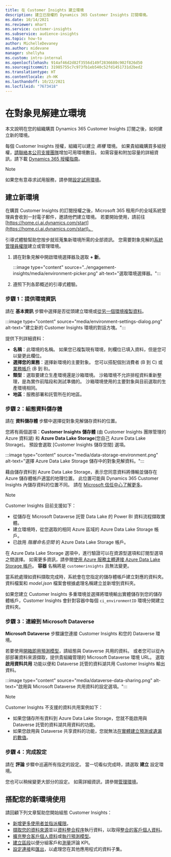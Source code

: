 ```yaml
---
title: 在 Customer Insights 建立環境
description: 建立已授權的 Dynamics 365 Customer Insights 訂閱環境。
ms.date: 10/14/2021
ms.reviewer: mhart
ms.service: customer-insights
ms.subservice: audience-insights
ms.topic: how-to
author: MichelleDevaney
ms.author: midevane
manager: shellyha
ms.custom: intro-internal
ms.openlocfilehash: 914af46d2d82f3556d149f2836680c902f826d50
ms.sourcegitcommit: 31985755c7c973fb1eb540c52fd1451731d2bed2
ms.translationtype: HT
ms.contentlocale: zh-HK
ms.lasthandoff: 10/22/2021
ms.locfileid: "7673418"
---
```

# <a name="create-an-environment-in-audience-insights"></a>在對象見解建立環境

本文說明在您的組織購買 Dynamics 365 Customer Insights 訂閱之後，如何建立新的環境。 

每個 Customer Insights 授權，組織可以建立 *兩種* 環境。 如果貴組織購買多組授權，[請聯絡本公司支援團隊](https://go.microsoft.com/fwlink/?linkid=2079641)增加可用環境數目。 如需容量和附加容量的詳細資訊，請下載 [Dynamics 365 授權指南](https://go.microsoft.com/fwlink/?LinkId=866544)。

> [!NOTE]
> 如果您有意尋求試用服務，請參閱[設定試用環境](../trial-signup.md)。

## <a name="create-a-new-environment"></a>建立新環境

在購買 Customer Insights 的訂閱授權之後，Microsoft 365 租用戶的全域系統管理員會收到一封電子郵件，邀請他們建立環境。 若要開始使用，請前往 [https://home.ci.ai.dynamics.com/start](https://home.ci.ai.dynamics.com/start)。 

引導式體驗幫助您按步就班蒐集新環境所需的全部資訊。 您需要對象見解的[系統管理員權限](permissions.md)建立或管理環境。

1. 請在對象見解中開啟環境選擇器及選取 **+ 新**。
  
   :::image type="content" source="../engagement-insights/media/environment-picker.png" alt-text="選取環境選擇器。":::

1. 遵照下列各節概述的引導式體驗。

### <a name="step-1-provide-environment-information"></a>步驟 1：提供環境資訊

請在 **基本資訊** 步驟中選擇是否從頭建立環境或[從另一個環境複製資料](manage-environments.md#copy-the-environment-configuration)。

   :::image type="content" source="media/environment-settings-dialog.png" alt-text="建立新的 Customer Insights 環境的對話方塊。":::

提供下列詳細資料：
   - **名稱**：此環境的名稱。 如果您已複製現有環境，則欄位已填入資料，但是您可以變更此欄位。
   - **選擇您的業務**：選擇新環境的主要對象。 您可以搭配個別消費者 (B 到 C) 或[業務帳戶](work-with-business-accounts.md) (B 到 B)。
   - **類型**：選取要建立生產環境還是沙箱環境。 沙箱環境不允許排程資料重新整理，是為實作前階段和測試準備的。 沙箱環境使用的主要對象與目前選取的生產環境相同。
   - **地區**：服務部署和託管所在的地區。

### <a name="step-2-configure-data-storage"></a>步驟 2：組態資料儲存體

請在 **資料儲存體** 步驟中選擇從對象見解儲存資料的位置。

您將有兩個選項：**Customer Insights 儲存體** (由 Customer Insights 團隊管理的 Azure 資料湖) 和 **Azure Data Lake Storage**(您自己 Azure Data Lake Storage)。 預設會選取 [Customer Insights 儲存空間] 選項。

:::image type="content" source="media/data-storage-environment.png" alt-text="選擇 Azure Data Lake Storage 儲存中的對象見解資料。":::

藉由儲存資料到 Azure Data Lake Storage，表示您同意資料將傳輸並儲存在 Azure 儲存體帳戶適當的地理位置。 此位置可能與 Dynamics 365 Customer Insights 內儲存資料的位置不同。 請在 [Microsoft 信任中心了解更多](https://www.microsoft.com/trust-center)。

> [!NOTE]
> Customer Insights 目前支援如下：
> - 從儲存在 Microsoft Dataverse 託管 Data Lake 的  Power BI 資料流程擷取實體。  
> - 建立環境時，從您選取的相同 Azure 區域的 Azure Data Lake Storage 帳戶。
> - 已啟用 *階層命名空間* 的 Azure Data Lake Storage 帳戶。

在 Azure Data Lake Storage 選項中，進行驗證可以在資源型選項和訂閱型選項之間選擇。 如需更多資訊，請參閱[使用 Azure 服務主體連接 Azure Data Lake Storage 帳戶](connect-service-principal.md)。 **容器** 名稱將是 `customerinsights` 且無法變更。

當系統處理如資料擷取完成時，系統會在您指定的儲存體帳戶建立對應的資料夾。 資料檔案和 *model.json* 檔案會根據處理名稱建立並新增到資料夾。

如果您建立 Customer Insights 多重環境並選擇將環境輸出實體儲存到您的儲存體帳戶，Customer Insights 會針對容器中每個 `ci_environmentID` 環境分開建立資料夾。

### <a name="step-3-connect-to-microsoft-dataverse"></a>步驟 3：連線到 Microsoft Dataverse
   
**Microsoft Dataverse** 步驟讓您連接 Customer Insights 和您的 Dataverse 環境。

若要使用[開箱即用預測模型](predictions-overview.md#out-of-box-models)，請組態與 Dataverse 共用的資料。 或者您可以從內部部署資料來源擷取，提供貴組織管理的 Microsoft Dataverse 環境 URL。 選取 **啟用資料共用** 功能以便和 Dataverse 託管的資料湖共用 Customer Insights 輸出資料。

:::image type="content" source="media/dataverse-data-sharing.png" alt-text="啟用與 Microsoft Dataverse 共用資料的設定選項。":::

> [!NOTE]
> Customer Insights 不支援的資料共用案例如下：
> - 如果您儲存所有資料到 Azure Data Lake Storage，您就不能啟用與 Dataverse 託管的資料湖共用資料的功能。
> - 如果您啟用與 Dataverse 共享資料的功能，您就無法[在實體建立預測或遺漏的數值](predictions.md)。

### <a name="step-4-finalize-the-settings"></a>步驟 4：完成設定

請在 **評論** 步驟中巡遍所有指定的設定。 當一切看似完成時，請選取 **建立** 設定環境。 

您也可以稍候變更大部分的設定。 如需詳細資訊，請參閱[管理環境](manage-environments.md)。

## <a name="work-with-your-new-environment"></a>搭配您的新環境使用

請回顧下列文章幫助您開始組態 Customer Insights： 

- [新增更多使用者並指派權限](permissions.md)。
- [擷取您的資料來源](data-sources.md)並以[資料整合程序](data-unification.md)執行資料，以取得[整合的客戶個人資料](customer-profiles.md)。
- [擴充整合客戶個人資料](enrichment-hub.md)或[執行預測模型](predictions-overview.md)。
- [建立區段](segments.md)以便分組客戶和[測量](measures.md)評論 KPI。
- [設定連接](connections.md)和[匯出](export-destinations.md)，以處理您在其他應用程式的資料子集。
